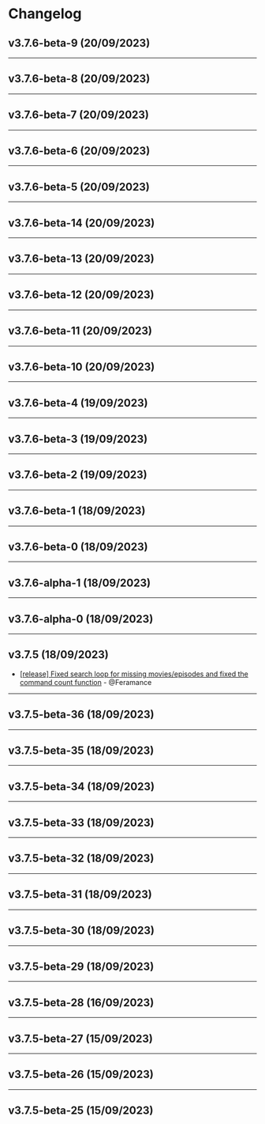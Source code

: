# Changelog

## v3.7.6-beta-9 (20/09/2023)

---

## v3.7.6-beta-8 (20/09/2023)

---

## v3.7.6-beta-7 (20/09/2023)

---

## v3.7.6-beta-6 (20/09/2023)

---

## v3.7.6-beta-5 (20/09/2023)

---

## v3.7.6-beta-14 (20/09/2023)

---

## v3.7.6-beta-13 (20/09/2023)

---

## v3.7.6-beta-12 (20/09/2023)

---

## v3.7.6-beta-11 (20/09/2023)

---

## v3.7.6-beta-10 (20/09/2023)

---

## v3.7.6-beta-4 (19/09/2023)

---

## v3.7.6-beta-3 (19/09/2023)

---

## v3.7.6-beta-2 (19/09/2023)

---

## v3.7.6-beta-1 (18/09/2023)

---

## v3.7.6-beta-0 (18/09/2023)

---

## v3.7.6-alpha-1 (18/09/2023)

---

## v3.7.6-alpha-0 (18/09/2023)

---

## v3.7.5 (18/09/2023)
- [[release] Fixed search loop for missing movies/episodes and fixed the command count function](https://github.com/Feramance/qBitrr/commit/368c7eec5e3a7e7af9534e5110ba1c4cc833dd93) - @Feramance

---

## v3.7.5-beta-36 (18/09/2023)

---

## v3.7.5-beta-35 (18/09/2023)

---

## v3.7.5-beta-34 (18/09/2023)

---

## v3.7.5-beta-33 (18/09/2023)

---

## v3.7.5-beta-32 (18/09/2023)

---

## v3.7.5-beta-31 (18/09/2023)

---

## v3.7.5-beta-30 (18/09/2023)

---

## v3.7.5-beta-29 (18/09/2023)

---

## v3.7.5-beta-28 (16/09/2023)

---

## v3.7.5-beta-27 (15/09/2023)

---

## v3.7.5-beta-26 (15/09/2023)

---

## v3.7.5-beta-25 (15/09/2023)
